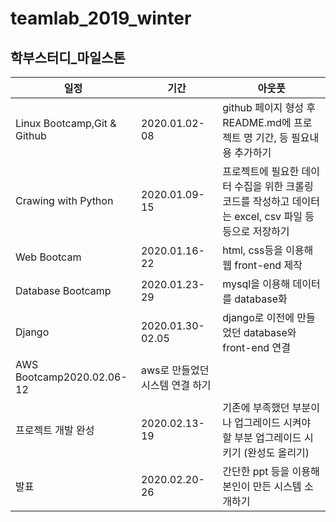 # teamlab_2019_winter

## 학부스터디_마일스톤
|일정|기간|아웃풋|
|---|---|---|
|Linux Bootcamp,Git & Github|2020.01.02-08|github 페이지 형성 후 README.md에 프로젝트 명 기간, 등 필요내용 추가하기|
|Crawing with Python|2020.01.09-15|프로젝트에 필요한 데이터 수집을 위한 크롤링코드를 작성하고 데이터는 excel, csv 파일 등등으로 저장하기|
|Web Bootcam|2020.01.16-22|html, css등을 이용해 웹 front-end 제작|
|Database Bootcamp|2020.01.23-29|mysql을 이용해 데이터를 database화|
|Django|2020.01.30-02.05|django로 이전에 만들었던 database와 front-end 연결|
|AWS Bootcamp2020.02.06-12|aws로 만들었던 시스템 연결 하기|
|프로젝트 개발 완성|2020.02.13-19|기존에 부족했던 부분이나 업그레이드 시켜야 할 부분 업그레이드 시키기 (완성도 올리기)|
|발표|2020.02.20-26|간단한 ppt 등을 이용해 본인이 만든 시스템 소개하기|
